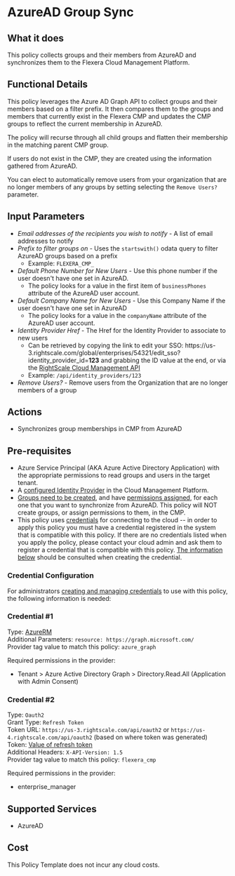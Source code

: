 # AzureAD Group Sync

## What it does

This policy collects groups and their members from AzureAD and synchronizes them to the Flexera Cloud Management Platform.

## Functional Details

This policy leverages the Azure AD Graph API to collect groups and their members based on a filter prefix. It then compares them to the groups and members that currently exist in the Flexera CMP and updates the CMP groups to reflect the current membership in AzureAD.

The policy will recurse through all child groups and flatten their membership in the matching parent CMP group.

If users do not exist in the CMP, they are created using the information gathered from AzureAD.

You can elect to automatically remove users from your organization that are no longer members of any groups by setting selecting the `Remove Users?` parameter.

## Input Parameters

- *Email addresses of the recipients you wish to notify* - A list of email addresses to notify
- *Prefix to filter groups on* - Uses the `startswith()` odata query to filter AzureAD groups based on a prefix
  - Example: `FLEXERA_CMP_`
- *Default Phone Number for New Users* - Use this phone number if the user doesn't have one set in AzureAD.
  - The policy looks for a value in the first item of `businessPhones` attribute of the AzureAD user account.
- *Default Company Name for New Users* - Use this Company Name if the user doesn't have one set in AzureAD
  - The policy looks for a value in the `companyName` attribute of the AzureAD user account.
- *Identity Provider Href* - The Href for the Identity Provider to associate to new users
  - Can be retrieved by copying the link to edit your SSO: ht&#8203;tps://us-3.rightscale.com/global/enterprises/54321/edit_sso?identity_provider_id=**123** and grabbing the ID value at the end, or via the [RightScale Cloud Management API](https://reference.rightscale.com/api1.5/resources/ResourceIdentityProviders.html#index)  
  - Example: `/api/identity_providers/123`
- *Remove Users?* - Remove users from the Organization that are no longer members of a group

## Actions

- Synchronizes group memberships in CMP from AzureAD

## Pre-requisites

- Azure Service Principal (AKA Azure Active Directory Application) with the appropriate permissions to read groups and users in the target tenant.
- A [configured Identity Provider](https://docs.rightscale.com/platform/guides/configuring_sso/) in the Cloud Management Platform.
- [Groups need to be created](https://docs.rightscale.com/gov/getting_started/gov_groups.html), and have [permissions assigned](https://docs.rightscale.com/gov/getting_started/gov_groups.html#roles), for each one that you want to synchronize from AzureAD. This policy will NOT create groups, or assign permissions to them, in the CMP.
- This policy uses [credentials](https://docs.rightscale.com/policies/users/guides/credential_management.html) for connecting to the cloud -- in order to apply this policy you must have a credential registered in the system that is compatible with this policy. If there are no credentials listed when you apply the policy, please contact your cloud admin and ask them to register a credential that is compatible with this policy. [The information below](#Credential-Configuration) should be consulted when creating the credential.

### Credential Configuration

For administrators [creating and managing credentials](https://docs.rightscale.com/policies/users/guides/credential_management.html) to use with this policy, the following information is needed:

### Credential #1

Type: [AzureRM](https://docs.rightscale.com/policies/users/guides/credential_management.html#provider-specific-credentials--azure--)  
Additional Parameters: `resource: https://graph.microsoft.com/`  
Provider tag value to match this policy: `azure_graph`  

Required permissions in the provider:

- Tenant > Azure Active Directory Graph > Directory.Read.All (Application with Admin Consent)

### Credential #2

Type: `Oauth2`  
Grant Type: `Refresh Token`  
Token URL: `https://us-3.rightscale.com/api/oauth2` or `https://us-4.rightscale.com/api/oauth2` (based on where token was generated)  
Token: [Value of refresh token](https://docs.rightscale.com/cm/dashboard/settings/account/enable_oauth)  
Additional Headers: `X-API-Version: 1.5`  
Provider tag value to match this policy: `flexera_cmp`  

Required permissions in the provider:

- enterprise_manager

## Supported Services

- AzureAD

## Cost

This Policy Template does not incur any cloud costs.

